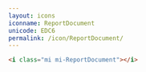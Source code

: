 ```yaml
---
layout: icons
iconname: ReportDocument
unicode: EDC6
permalink: /icon/ReportDocument/
---
```


``` html
<i class="mi mi-ReportDocument"></i>
```
